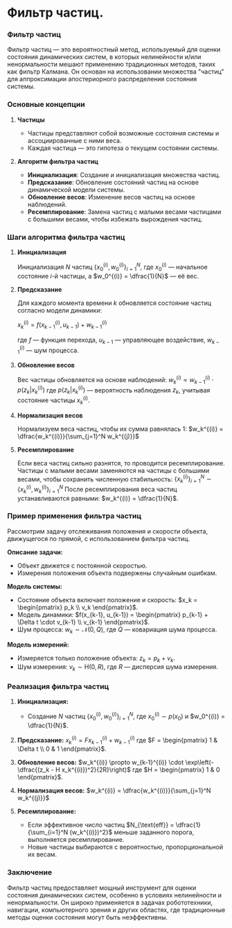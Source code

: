 # Фильтр частиц.

### Фильтр частиц

Фильтр частиц — это вероятностный метод, используемый для оценки состояния динамических систем, в которых нелинейности и/или ненормальности мешают применению традиционных методов, таких как фильтр Калмана. Он основан на использовании множества "частиц" для аппроксимации апостериорного распределения состояния системы.

### Основные концепции

1. **Частицы**
   - Частицы представляют собой возможные состояния системы и ассоциированные с ними веса.
   - Каждая частица — это гипотеза о текущем состоянии системы.

2. **Алгоритм фильтра частиц**
   - **Инициализация**: Создание и инициализация множества частиц.
   - **Предсказание**: Обновление состояний частиц на основе динамической модели системы.
   - **Обновление весов**: Изменение весов частиц на основе наблюдений.
   - **Ресемплирование**: Замена частиц с малыми весами частицами с большими весами, чтобы избежать вырождения частиц.

### Шаги алгоритма фильтра частиц

1. **Инициализация**

   Инициализация $N$ частиц $\{x_0^{(i)}, w_0^{(i)}\}_{i=1}^N$, где $x_0^{(i)}$ — начальное состояние $i$-й частицы, а $w_0^{(i)} = \dfrac{1}{N}$ — её вес.

2. **Предсказание**

   Для каждого момента времени $k$ обновляется состояние частиц согласно модели динамики:
   
   $x_k^{(i)} = f(x_{k-1}^{(i)}, u_{k-1}) + w_{k-1}^{(i)}$
   
   где $f$ — функция перехода, $u_{k-1}$ — управляющее воздействие, $w_{k-1}^{(i)}$ — шум процесса.

3. **Обновление весов**

   Вес частицы обновляется на основе наблюдений:
   $w_k^{(i)} \propto w_{k-1}^{(i)} \cdot p(z_k | x_k^{(i)})$
   где $p(z_k | x_k^{(i)})$ — вероятность наблюдения $z_k$, учитывая состояние частицы $x_k^{(i)}$.

4. **Нормализация весов**

   Нормализуем веса частиц, чтобы их сумма равнялась 1:
   $w_k^{(i)} = \dfrac{w_k^{(i)}}{\sum_{j=1}^N w_k^{(j)}}$

5. **Ресемплирование**

   Если веса частиц сильно разнятся, то проводится ресемплирование. Частицы с малыми весами заменяются на частицы с большими весами, чтобы сохранить численную стабильность:
   $\{x_k^{(i)}\}_{i=1}^N \sim \{x_k^{(i)}, w_k^{(i)}\}_{i=1}^N$
   После ресемплирования веса частиц устанавливаются равными: $w_k^{(i)} = \dfrac{1}{N}$.

### Пример применения фильтра частиц

Рассмотрим задачу отслеживания положения и скорости объекта, движущегося по прямой, с использованием фильтра частиц.

**Описание задачи:**
- Объект движется с постоянной скоростью.
- Измерения положения объекта подвержены случайным ошибкам.

**Модель системы:**
- Состояние объекта включает положение и скорость: $x_k = \begin{pmatrix} p_k \\ v_k \end{pmatrix}$.
- Модель динамики: $f(x_{k-1}, u_{k-1}) = \begin{pmatrix} p_{k-1} + \Delta t \cdot v_{k-1} \\ v_{k-1} \end{pmatrix}$.
- Шум процесса: $w_k \sim \mathcal{N}(0, Q)$, где $Q$ — ковариация шума процесса.

**Модель измерений:**
- Измеряется только положение объекта: $z_k = p_k + v_k$.
- Шум измерения: $v_k \sim \mathcal{Н}(0, R)$, где $R$ — дисперсия шума измерения.

### Реализация фильтра частиц

1. **Инициализация:**
   - Создание $N$ частиц $\{x_0^{(i)}, w_0^{(i)}\}_{i=1}^N$, где $x_0^{(i)} \sim p(x_0)$ и $w_0^{(i)} = \dfrac{1}{N}$.

2. **Предсказание:**
   $x_k^{(i)} = F x_{k-1}^{(i)} + w_{k-1}^{(i)}$
   где $F = \begin{pmatrix} 1 & \Delta t \\ 0 & 1 \end{pmatrix}$.

3. **Обновление весов:**
   $w_k^{(i)} \propto w_{k-1}^{(i)} \cdot \exp\left(-\dfrac{(z_k - H x_k^{(i)})^2}{2R}\right)$
   где $H = \begin{pmatrix} 1 & 0 \end{pmatrix}$.

4. **Нормализация весов:**
   $w_k^{(i)} = \dfrac{w_k^{(i)}}{\sum_{j=1}^N w_k^{(j)}}$

5. **Ресемплирование:**
   - Если эффективное число частиц $N_{\text{eff}} = \dfrac{1}{\sum_{i=1}^N (w_k^{(i)})^2}$ меньше заданного порога, выполняется ресемплирование.
   - Новые частицы выбираются с вероятностью, пропорциональной их весам.

### Заключение

Фильтр частиц предоставляет мощный инструмент для оценки состояния динамических систем, особенно в условиях нелинейности и ненормальности. Он широко применяется в задачах робототехники, навигации, компьютерного зрения и других областях, где традиционные методы оценки состояния могут быть неэффективны.